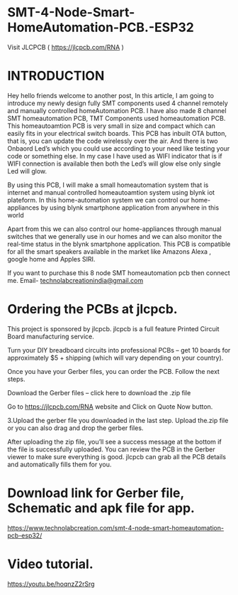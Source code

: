 # SMT-4-Node-Smart-HomeAutomation-PCB.-ESP32

Visit JLCPCB ( https://jlcpcb.com/RNA )

# INTRODUCTION

Hey hello friends welcome to another post, In this article, I am going to introduce my newly design fully SMT components used 4 channel remotely and manually controlled homeAutomation PCB.
I have also made 8 channel SMT homeautomation PCB, TMT Components used homeautomation PCB.
This homeautoamtion PCB is very small in size and compact which can easily fits in your electrical switch boards.
This PCB has inbuilt OTA button, that is, you can update the code wirelessly over the air.
And there is two Onbaord Led’s which you could use according to your need like testing your code or something else.
In my case I have  used as WIFI indicator that is if WIFI connection is available then both the Led’s will glow else only single Led will glow.

By using this PCB, I will make a small homeautomation system that is internet and manual controlled homeautoamtion system using blynk iot plateform.
In this home-automation system we can control our home-appliances by using blynk smartphone application from anywhere in this world

Apart from this we can also control our home-appliances through manual switches that we generally use in our homes and we can also monitor the real-time status in the blynk smartphone application.
This PCB is compatible for all the smart speakers available in the market like Amazons Alexa , google home and Apples SIRI.

If you want to purchase this 8 node SMT homeautomation pcb then connect me. Email- technolabcreationindia@gmail.com

# Ordering the PCBs at jlcpcb.
This project is sponsored by jlcpcb. jlcpcb is a full feature Printed Circuit Board manufacturing service.

Turn your DIY breadboard circuits into professional PCBs – get 10 boards for approximately $5 + shipping (which will vary depending on your country).

Once you have your Gerber files, you can order the PCB. Follow the next steps.

Download the Gerber files – click here to download the .zip file

Go to https://jlcpcb.com/RNA website and Click on Quote Now button.

3.Upload the gerber file you downloaded in the last step. Upload the.zip file or you can also drag and drop the gerber files.

After uploading the zip file, you’ll see a success message at the bottom if the file is successfully uploaded. You can review the PCB in the Gerber viewer to make sure everything is good. jlcpcb can grab all the PCB details and automatically fills them for you.


# Download link for Gerber file, Schematic and apk file for app.
https://www.technolabcreation.com/smt-4-node-smart-homeautomation-pcb-esp32/

# Video tutorial.
https://youtu.be/hoqnzZ2rSrg
